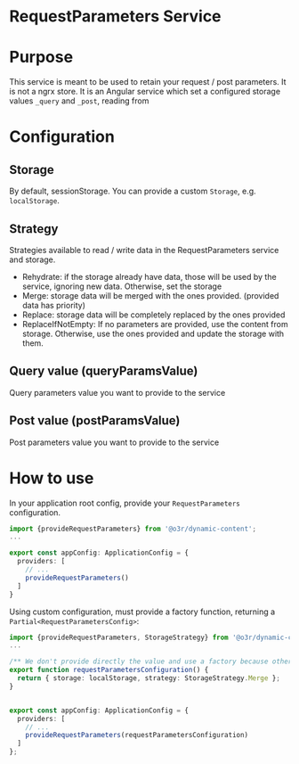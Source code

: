 # RequestParameters Service

# Purpose
This service is meant to be used to retain your request / post parameters. It is not a ngrx store. It is an Angular service which set a configured storage values
`_query` and `_post`, reading from

# Configuration

## Storage
By default, sessionStorage. You can provide a custom `Storage`, e.g. `localStorage`.

## Strategy
Strategies available to read / write data in the RequestParameters service and storage.
* Rehydrate: if the storage already have data, those will be used by the service, ignoring new data. Otherwise, set the storage
* Merge: storage data will be merged with the ones provided. (provided data has priority)
* Replace: storage data will be completely replaced by the ones provided
* ReplaceIfNotEmpty: If no parameters are provided, use the content from storage. Otherwise, use the ones provided and update the storage with them.

## Query value (queryParamsValue)
Query parameters value you want to provide to the service

## Post value (postParamsValue)
Post parameters value you want to provide to the service

# How to use
In your application root config, provide your `RequestParameters` configuration.
```typescript
import {provideRequestParameters} from '@o3r/dynamic-content';
...

export const appConfig: ApplicationConfig = {
  providers: [
    // ...
    provideRequestParameters()
  ]
}
```
Using custom configuration, must provide a factory function, returning a `Partial<RequestParametersConfig>`:
```typescript
import {provideRequestParameters, StorageStrategy} from '@o3r/dynamic-content';
...

/** We don't provide directly the value and use a factory because otherwise AOT compilation will resolve to undefined whatever is taken from window */
export function requestParametersConfiguration() {
  return { storage: localStorage, strategy: StorageStrategy.Merge };
}


export const appConfig: ApplicationConfig = {
  providers: [
    // ...
    provideRequestParameters(requestParametersConfiguration)
  ]
};
```
